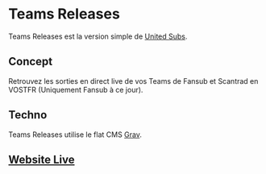# Teams Releases

Teams Releases est la version simple de [United Subs](https://github.com/Peechaya/united_subs).

## Concept

Retrouvez les sorties en direct live de vos Teams de Fansub et Scantrad en VOSTFR (Uniquement Fansub à ce jour).

## Techno

Teams Releases utilise le flat CMS [Grav](http://getgrav.org/).


## [Website Live](https://teamsreleases.dearclouds.com/)
